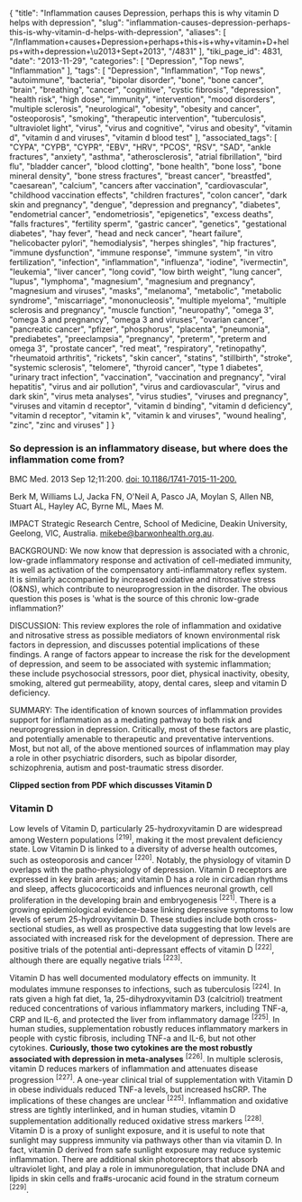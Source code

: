 {
    "title": "Inflammation causes Depression, perhaps this is why vitamin D helps with depression",
    "slug": "inflammation-causes-depression-perhaps-this-is-why-vitamin-d-helps-with-depression",
    "aliases": [
        "/Inflammation+causes+Depression+perhaps+this+is+why+vitamin+D+helps+with+depression+\u2013+Sept+2013",
        "/4831"
    ],
    "tiki_page_id": 4831,
    "date": "2013-11-29",
    "categories": [
        "Depression",
        "Top news",
        "Inflammation"
    ],
    "tags": [
        "Depression",
        "Inflammation",
        "Top news",
        "autoimmune",
        "bacteria",
        "bipolar disorder",
        "bone",
        "bone cancer",
        "brain",
        "breathing",
        "cancer",
        "cognitive",
        "cystic fibrosis",
        "depression",
        "health risk",
        "high dose",
        "immunity",
        "intervention",
        "mood disorders",
        "multiple sclerosis",
        "neurological",
        "obesity",
        "obesity and cancer",
        "osteoporosis",
        "smoking",
        "therapeutic intervention",
        "tuberculosis",
        "ultraviolet light",
        "virus",
        "virus and cognitive",
        "virus and obesity",
        "vitamin d",
        "vitamin d and viruses",
        "vitamin d blood test"
    ],
    "associated_tags": [
        "CYPA",
        "CYPB",
        "CYPR",
        "EBV",
        "HRV",
        "PCOS",
        "RSV",
        "SAD",
        "ankle fractures",
        "anxiety",
        "asthma",
        "atherosclerosis",
        "atrial fibrillation",
        "bird flu",
        "bladder cancer",
        "blood clotting",
        "bone health",
        "bone loss",
        "bone mineral density",
        "bone stress fractures",
        "breast cancer",
        "breastfed",
        "caesarean",
        "calcium",
        "cancers after vaccination",
        "cardiovascular",
        "childhood vaccination effects",
        "children fractures",
        "colon cancer",
        "dark skin and pregnancy",
        "dengue",
        "depression and pregnancy",
        "diabetes",
        "endometrial cancer",
        "endometriosis",
        "epigenetics",
        "excess deaths",
        "falls fractures",
        "fertility sperm",
        "gastric cancer",
        "genetics",
        "gestational diabetes",
        "hay fever",
        "head and neck cancer",
        "heart failure",
        "helicobacter pylori",
        "hemodialysis",
        "herpes shingles",
        "hip fractures",
        "immune dysfunction",
        "immune response",
        "immune system",
        "in vitro fertilization",
        "infection",
        "inflammation",
        "influenza",
        "iodine",
        "ivermectin",
        "leukemia",
        "liver cancer",
        "long covid",
        "low birth weight",
        "lung cancer",
        "lupus",
        "lymphoma",
        "magnesium",
        "magnesium and pregnancy",
        "magnesium and viruses",
        "masks",
        "melanoma",
        "metabolic",
        "metabolic syndrome",
        "miscarriage",
        "mononucleosis",
        "multiple myeloma",
        "multiple sclerosis and pregnancy",
        "muscle function",
        "neuropathy",
        "omega 3",
        "omega 3 and pregnancy",
        "omega 3 and viruses",
        "ovarian cancer",
        "pancreatic cancer",
        "pfizer",
        "phosphorus",
        "placenta",
        "pneumonia",
        "prediabetes",
        "preeclampsia",
        "pregnancy",
        "preterm",
        "preterm and omega 3",
        "prostate cancer",
        "red meat",
        "respiratory",
        "retinopathy",
        "rheumatoid arthritis",
        "rickets",
        "skin cancer",
        "statins",
        "stillbirth",
        "stroke",
        "systemic sclerosis",
        "telomere",
        "thyroid cancer",
        "type 1 diabetes",
        "urinary tract infection",
        "vaccination",
        "vaccination and pregnancy",
        "viral hepatitis",
        "virus and air pollution",
        "virus and cardiovascular",
        "virus and dark skin",
        "virus meta analyses",
        "virus studies",
        "viruses and pregnancy",
        "viruses and vitamin d receptor",
        "vitamin d binding",
        "vitamin d deficiency",
        "vitamin d receptor",
        "vitamin k",
        "vitamin k and viruses",
        "wound healing",
        "zinc",
        "zinc and viruses"
    ]
}


### So depression is an inflammatory disease, but where does the inflammation come from?

BMC Med. 2013 Sep 12;11:200. [doi: 10.1186/1741-7015-11-200.](https://doi.org/10.1186/1741-7015-11-200.)

Berk M, Williams LJ, Jacka FN, O'Neil A, Pasco JA, Moylan S, Allen NB, Stuart AL, Hayley AC, Byrne ML, Maes M.

IMPACT Strategic Research Centre, School of Medicine, Deakin University, Geelong, VIC, Australia. mikebe@barwonhealth.org.au.

BACKGROUND: We now know that depression is associated with a chronic, low-grade inflammatory response and activation of cell-mediated immunity, as well as activation of the compensatory anti-inflammatory reflex system. It is similarly accompanied by increased oxidative and nitrosative stress (O&NS), which contribute to neuroprogression in the disorder. The obvious question this poses is 'what is the source of this chronic low-grade inflammation?'

DISCUSSION: This review explores the role of inflammation and oxidative and nitrosative stress as possible mediators of known environmental risk factors in depression, and discusses potential implications of these findings. A range of factors appear to increase the risk for the development of depression, and seem to be associated with systemic inflammation; these include psychosocial stressors, poor diet, physical inactivity, obesity, smoking, altered gut permeability, atopy, dental cares, sleep and vitamin D deficiency.

SUMMARY: The identification of known sources of inflammation provides support for inflammation as a mediating pathway to both risk and neuroprogression in depression. Critically, most of these factors are plastic, and potentially amenable to therapeutic and preventative interventions. Most, but not all, of the above mentioned sources of inflammation may play a role in other psychiatric disorders, such as bipolar disorder, schizophrenia, autism and post-traumatic stress disorder.

 **Clipped section from PDF which discusses Vitamin D** 

### Vitamin D

Low levels of Vitamin D, particularly 25-hydroxyvitamin D are widespread among Western populations <sup>[219]</sup>, making it the most prevalent deficiency state. Low Vitamin D is linked to a diversity of adverse health outcomes, such as osteoporosis and cancer <sup>[220]</sup>. Notably, the physiology of vitamin D overlaps with the patho-physiology of depression. Vitamin D receptors are expressed in key brain areas; and vitamin D has a role in circadian rhythms and sleep, affects glucocorticoids and influences neuronal growth, cell proliferation in the developing brain and embryogenesis <sup>[221]</sup>. There is a growing epidemiological evidence-base linking depressive symptoms to low levels of serum 25-hydroxyvitamin D. These studies include both cross-sectional studies, as well as prospective data suggesting that low levels are associated with increased risk for the development of depression. There are positive trials of the potential anti-depressant effects of vitamin D <sup>[222]</sup>, although there are equally negative trials <sup>[223]</sup>.

Vitamin D has well documented modulatory effects on immunity. It modulates immune responses to infections, such as tuberculosis <sup>[224]</sup>. In rats given a high fat diet, 1a, 25-dihydroxyvitamin D3 (calcitriol) treatment reduced concentrations of various inflammatory markers, including TNF-a, CRP and IL-6, and protected the liver from inflammatory damage <sup>[225]</sup>. In human studies, supplementation robustly reduces inflammatory markers in people with cystic fibrosis, including TNF-a and IL-6, but not other cytokines.  **Curiously, those two cytokines are the most robustly associated with depression in meta-analyses**  <sup>[226]</sup>. In multiple sclerosis, vitamin D reduces markers of inflammation and attenuates disease progression <sup>[227]</sup>. A one-year clinical trial of supplementation with Vitamin D in obese individuals reduced TNF-a levels, but increased hsCRP. The implications of these  changes are unclear  <sup>[225]</sup>. Inflammation and oxidative stress are tightly interlinked, and in human studies, vitamin D supplementation additionally reduced oxidative stress markers <sup>[228]</sup>. Vitamin D is a proxy of sunlight exposure, and it is useful to note that sunlight may suppress immunity via pathways other than via vitamin D. In fact, vitamin D derived from safe sunlight exposure may reduce systemic inflammation. There are additional skin photoreceptors that absorb ultraviolet light, and play a role in immunoregulation, that include DNA and lipids in skin cells and fra#s-urocanic acid found in the stratum corneum <sup>[229]</sup>.